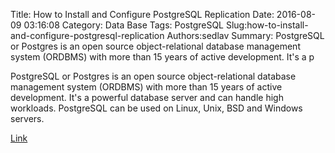 Title: How to Install and Configure PostgreSQL Replication
Date: 2016-08-09 03:16:08
Category: Data Base
Tags: PostgreSQL
Slug:how-to-install-and-configure-postgresql-replication
Authors:sedlav
Summary: PostgreSQL or Postgres is an open source object-relational database management system (ORDBMS) with more than 15 years of active development. It's a p

PostgreSQL or Postgres is an open source object-relational database management system (ORDBMS) with more than 15 years of active development. It's a powerful database server and can handle high workloads. PostgreSQL can be used on Linux, Unix, BSD and Windows servers.

[Link](https://www.howtoforge.com/tutorial/postgresql-replication-on-ubuntu-15-04/)
